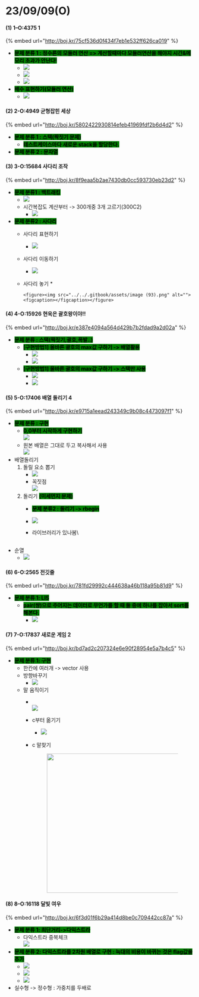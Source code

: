 # 23/09/09(O)

#### (1) 1–O:4375 1

{% embed url="http://boj.kr/75cf536d0f434f7eb1e532ff626ca019" %}

* <mark style="background-color:green;">**문제 분류 1 :  정수론의 모듈러 연산 => 계산할때마다 모듈러연산을 해야지 시간&메모리 초과가 안난다!**</mark>
  * ![](<../../.gitbook/assets/image (95).png>)
  * ![](<../../.gitbook/assets/image (96).png>)
  * ![](<../../.gitbook/assets/image (97).png>)
* <mark style="background-color:green;">**배수 표현하기(모듈러 연산)**</mark>
  * ![](<../../.gitbook/assets/image (94).png>)

#### (2) 2-O:4949 균형잡힌 세상

{% embed url="http://boj.kr/5802422930814efeb41969fdf2b6d4d2" %}

* <mark style="background-color:green;">**문제 분류 1 :  스택(짝짓기 문제)**</mark>
  * <mark style="background-color:green;">**테스트케이스마다 새로운 stack을 할당한다.**</mark>
* <mark style="background-color:green;">**문제 분류 2 :  문자열**</mark>

#### (3) 3-O:15684 사다리 조작

{% embed url="http://boj.kr/8f9eaa5b2ae7430db0cc593730eb23d2" %}

* <mark style="background-color:green;">**문제 분류1 : 백트래킹**</mark>
  * ![](<../../.gitbook/assets/image (5).png>)
  * 시간복잡도 계산부터 -> 300개중 3개 고르기(300C2)
    * ![](<../../.gitbook/assets/image (4).png>)
* <mark style="background-color:green;">**문제 분류2 : 사다리**</mark>
  * 사다리 표현하기
    * ![](<../../.gitbook/assets/image (8).png>)
  * 사다리 이동하기
    * ![](<../../.gitbook/assets/image (92).png>)
  * 사다리 놓기
    *

        <figure><img src="../../.gitbook/assets/image (93).png" alt=""><figcaption></figcaption></figure>

#### (4) 4-O:15926 현욱은 괄호왕이야!!

{% embed url="http://boj.kr/e387e4094a564d429b7b2fdad9a2d02a" %}

* <mark style="background-color:green;">**문제 분류 :  스택(짝짓기,괄호,폭발..)**</mark>
  * <mark style="background-color:green;">**\[구현방법1] 올바른 괄호의 max값 구하기 -> 배열활용**</mark>
    * ![](../../.gitbook/assets/image.png)
    * ![](<../../.gitbook/assets/image (1).png>)
  * <mark style="background-color:green;">**\[구현방법1] 올바른 괄호의 max값 구하기 -> 스택만 사용**</mark>
    * ![](<../../.gitbook/assets/image (2).png>)
    * ![](<../../.gitbook/assets/image (3).png>)

#### (5) 5-O:17406 배열 돌리기 4

{% embed url="http://boj.kr/e9715a1eead243349c9b08c4473097f1" %}

* <mark style="background-color:green;">**문제 분류 : 구현**</mark>
  * <mark style="background-color:green;">**0,0부터 시작하게 구현하기**</mark>\
    ![](<../../.gitbook/assets/image (87).png>)
  * 원본 배열은 그대로 두고 복사해서 사용\
    ![](<../../.gitbook/assets/image (91).png>)
* 배열돌리기
  1. 돌릴 요소 뽑기
     * ![](<../../.gitbook/assets/image (85).png>)
     * 꼭짓점\
       ![](<../../.gitbook/assets/image (89).png>)
  2. 돌리기 <mark style="background-color:green;">**(미세먼지 문제)**</mark>
     * <mark style="background-color:green;">**문제 분류2 : 돌리기 -> rbegin**</mark>
     * ![](<../../.gitbook/assets/image (86).png>)
     *   라이브러리가 있나봄\


         <figure><img src="../../.gitbook/assets/image (90).png" alt=""><figcaption></figcaption></figure>
* 순열
  * ![](<../../.gitbook/assets/image (84).png>)

#### (6) 6-O:2565 전깃줄

{% embed url="http://boj.kr/781fd29992c444638a46b118a95b81d9" %}

* <mark style="background-color:green;">**문제 분류 1: LIS**</mark>
  * <mark style="background-color:green;">**pair(쌍)으로 주어지는 데이터로 무언가를 할 때 둘 중에 하나를 잡아서 sort를 해본다.**</mark>
    * ![](<../../.gitbook/assets/image (83).png>)

#### (7) 7-O:17837 새로운 게임 2

{% embed url="http://boj.kr/bd7ad2c207324e6e90f28954e5a7b4c5" %}

* <mark style="background-color:green;">**문제 분류 1: 구현**</mark>
  * 한칸에 여러개 -> vector 사용
  * 방향바꾸기
    * ![](<../../.gitbook/assets/image (79).png>)
  * 말 움직이기
    * \
      ![](<../../.gitbook/assets/image (80).png>)
    * c부터 옮기기
      * ![](<../../.gitbook/assets/image (82).png>)
    *   c 말찾기

        <div align="left">

        <figure><img src="../../.gitbook/assets/image (81).png" alt="" width="375"><figcaption></figcaption></figure>

        </div>

#### (8) 8–O:16118 달빛 여우

{% embed url="http://boj.kr/6f3d01f6b29a414d8be0c709442cc87a" %}

* <mark style="background-color:green;">**문제 분류 1: 최단거리->다익스트라**</mark>
  * 다익스트라 중복체크\
    ![](<../../.gitbook/assets/image (77).png>)
* <mark style="background-color:green;">**문제 분류 2: 다익스트라를 2차원 배열로 구현 : 늑대의 비용이 바뀌는 것은 flag값을 추가**</mark>
  * ![](<../../.gitbook/assets/image (76).png>)
  * ![](<../../.gitbook/assets/image (75).png>)
  * ![](<../../.gitbook/assets/image (78).png>)
* 실수형 -> 정수형 : 가중치를 두배로
